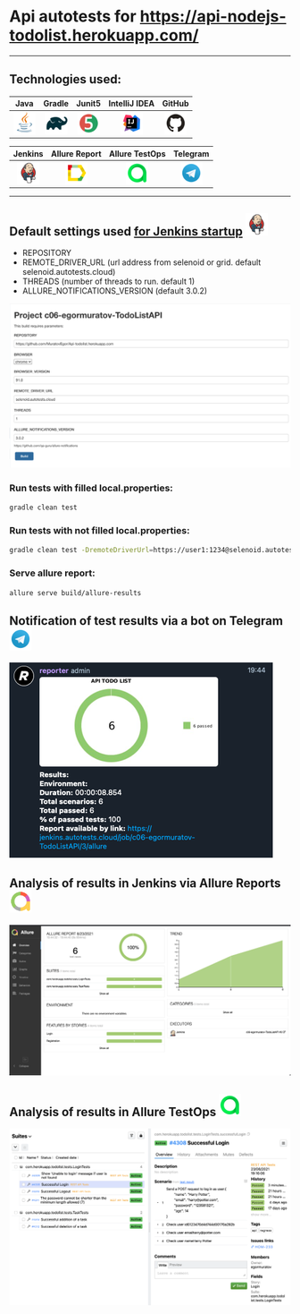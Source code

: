 # Api autotests for https://api-nodejs-todolist.herokuapp.com/

___

## Technologies used:

| Java | Gradle | Junit5 | IntelliJ IDEA | GitHub |
|:------:|:----:|:----:|:------:|:------:|
| <img src="images/JAVA.svg" width="40" height="40"> | <img src="images/Gradle.svg" width="40" height="40"> | <img src="images/Junit5.svg" width="40" height="40"> | <img src="images/IDEA.svg" width="40" height="40"> |  <img src="images/GitHub.svg" width="40" height="40">

| Jenkins  | Allure Report | Allure TestOps | Telegram |
|:--------:|:-------------:|:---------:|:-------:|
| <img src="images/Jenkins.svg" width="40" height="40"> | <img src="images/Allure Report.svg" width="40" height="40"> | <img src="images/Allure TestOps.svg" width="40" height="40"> | <img src="images/Telegram.svg" width="40" height="40">

___

## Default settings used [for Jenkins startup](https://jenkins.autotests.cloud/job/c06-egormuratov-salo/) <a href="https://www.jenkins.io/"><img src="./images/Jenkins.svg" width="40" height="40"  alt="Jenkins"/></a>

* REPOSITORY
* REMOTE_DRIVER_URL (url address from selenoid or grid. default selenoid.autotests.cloud)
* THREADS (number of threads to run. default 1)
* ALLURE_NOTIFICATIONS_VERSION (default 3.0.2)

![alt "Launch via Jenkins"](./images/jenkinsRun.png)

### Run tests with filled local.properties:

```bash
gradle clean test
```

### Run tests with not filled local.properties:

```bash
gradle clean test -DremoteDriverUrl=https://user1:1234@selenoid.autotests.cloud/wd/hub/ -Dthreads=1
```

### Serve allure report:

```bash
allure serve build/allure-results
```

## Notification of test results via a bot on Telegram <a href="https://telegram.org/"> <img src="images/Telegram.svg" width="40" height="40"></a>

![alt "tellegram bot"](./images/bot.png "telegram bot")

## Analysis of results in Jenkins via Allure Reports<a href="https://qameta.io/"><img src="images/jenkins_allure.svg" width="40" height="40"></a>

![alt "Allure Reports"](./images/jenkinsResult.png "Allure Reports")

## Analysis of results in Allure TestOps <a href="https://qameta.io/"><img src="images/Allure_EE.svg" width="40" height="40"></a>

![alt "Allure TestOps"](./images/allure1.png "Allure TestOps")
